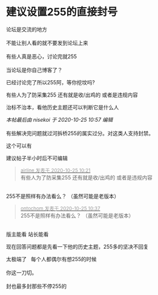 # 建议设置255的直接封号


论坛是交流的地方<br />
<br />
不能让别人看的就不要发到论坛上来<br />
<br />
有些人真是恶心，讨论完就255<br />
<br />
当论坛是你自己博客了？

已经讨论完了所以255阿，等你挖坟吗?

有些人为了防采集255 还有就是收/出鸡的 或者是违规内容

治标不治本，看他历史主题还可以判断它是什么人

<i class="pstatus"> 本帖最后由 nisekoi 于 2020-10-25 10:57 编辑 </i><br />
<br />
有些解决完问题就过河拆桥255的属实过分。对这类人支持封禁。<br />
 

这个可以有

建议帖子半小时后不可编辑<img id="aimg_nc9u7" onclick="zoom(this, this.src, 0, 0, 0)" class="zoom" src="https://cdn.jsdelivr.net/gh/hishis/forum-master/public/images/patch.gif" onmouseover="img_onmouseoverfunc(this)" onload="thumbImg(this)" border="0" alt="" />

<div class="quote"><blockquote><font size="2"><a href="https://www.hostloc.com/forum.php?mod=redirect&amp;goto=findpost&amp;pid=9348907&amp;ptid=758194" target="_blank"><font color="#999999">airline 发表于 2020-10-25 10:21</font></a></font><br />
有些人为了防采集255 还有就是收/出鸡的 或者是违规内容</blockquote></div><br />
255不是照样有办法看么？ （虽然可能是老版本）

<div class="quote"><blockquote><font size="2"><a href="https://www.hostloc.com/forum.php?mod=redirect&amp;goto=findpost&amp;pid=9348952&amp;ptid=758194" target="_blank"><font color="#999999">ontochom 发表于 2020-10-25 10:37</font></a></font><br />
255不是照样有办法看么？ （虽然可能是老版本）</blockquote></div><br />
版主能看 站长能看

现在回答问题都是先看一下他的历史主题，255多的坚决不回复<img id="aimg_dtwYn" onclick="zoom(this, this.src, 0, 0, 0)" class="zoom" src="https://cdn.jsdelivr.net/gh/hishis/forum-master/public/images/patch.gif" onmouseover="img_onmouseoverfunc(this)" onload="thumbImg(this)" border="0" alt="" />

太极端了&nbsp; &nbsp;每个人都偶尔有想255的时候 <br />
<br />
你这一刀切。<br />
<br />
封也最多封那些不停255的
